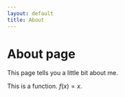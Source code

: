 ```yaml
---
layout: default
title: About
---
```

<script> MathJax = { tex: { inlineMath: [['$', '$']] } }; </script> 
# About page

This page tells you a little bit about me.

This is a function. $f(x)=x$.
